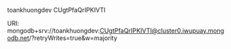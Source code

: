 <!-- mongo username -->

toankhuongdev
CUgtPfaQrIPKIVTI

URI: mongodb+srv://toankhuongdev:CUgtPfaQrIPKIVTI@cluster0.iwupuay.mongodb.net/?retryWrites=true&w=majority
